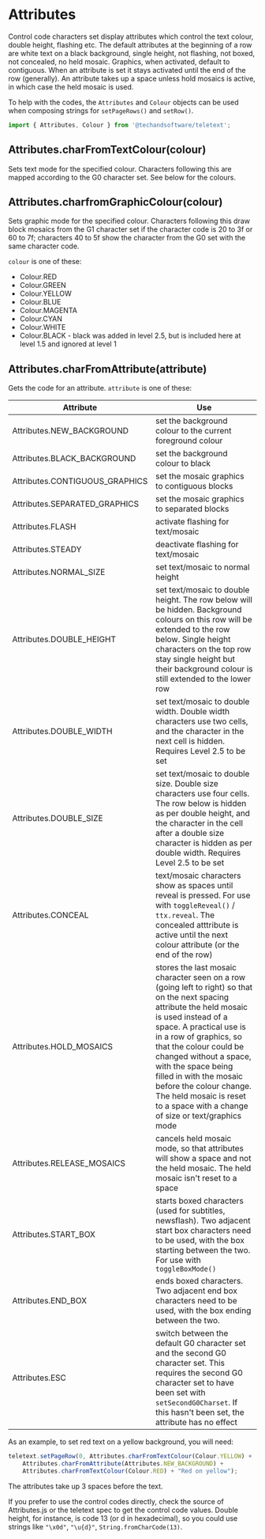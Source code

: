 # Attributes

Control code characters set display attributes which control the text colour, double height, flashing etc. The default attributes at the beginning of a row are white text on a black background, single height, not flashing, not boxed, not concealed, no held mosaic. Graphics, when activated, default to contiguous. When an attribute is set it stays activated until the end of the row (generally). An attribute takes up a space unless hold mosaics is active, in which case the held mosaic is used.

To help with the codes, the `Attributes` and `Colour` objects can be used when composing strings for `setPageRows()` and `setRow()`.

```javascript
import { Attributes, Colour } from '@techandsoftware/teletext';
```

## Attributes.charFromTextColour(colour)

Sets text mode for the specified colour. Characters following this are mapped according to the G0 character set.  See below for the colours.

## Attributes.charfromGraphicColour(colour)

Sets graphic mode for the specified colour. Characters following this draw block mosaics from the G1 character set if the character code is 20 to 3f or 60 to 7f; characters 40 to 5f show the character from the G0 set with the same character code.

`colour` is one of these:

* Colour.RED 
* Colour.GREEN
* Colour.YELLOW
* Colour.BLUE
* Colour.MAGENTA
* Colour.CYAN
* Colour.WHITE
* Colour.BLACK - black was added in level 2.5, but is included here at level 1.5 and ignored at level 1

## Attributes.charFromAttribute(attribute)

Gets the code for an attribute. `attribute` is one of these:

| Attribute                     | Use                                |
|-------------------------------|------------------------------------|
| Attributes.NEW_BACKGROUND     | set the background colour to the current foreground colour |
| Attributes.BLACK_BACKGROUND   | set the background colour to black |
| Attributes.CONTIGUOUS_GRAPHICS | set the mosaic graphics to contiguous blocks |
| Attributes.SEPARATED_GRAPHICS  | set the mosaic graphics to separated blocks |
| Attributes.FLASH              | activate flashing for text/mosaic |
| Attributes.STEADY             | deactivate flashing for text/mosaic |
| Attributes.NORMAL_SIZE        | set text/mosaic to normal height |
| Attributes.DOUBLE_HEIGHT      | set text/mosaic to double height. The row below will be hidden. Background colours on this row will be extended to the row below. Single height characters on the top row stay single height but their background colour is still extended to the lower row |
| Attributes.DOUBLE_WIDTH       | set text/mosaic to double width. Double width characters use two cells, and the character in the next cell is hidden. Requires Level 2.5 to be set |
| Attributes.DOUBLE_SIZE        | set text/mosaic to double size. Double size characters use four cells. The row below is hidden as per double height, and the character in the cell after a double size character is hidden as per double width. Requires Level 2.5 to be set |
| Attributes.CONCEAL            | text/mosaic characters show as spaces until reveal is pressed. For use with `toggleReveal()` / `ttx.reveal`. The concealed atttribute is active until the next colour attribute (or the end of the row) |
| Attributes.HOLD_MOSAICS       | stores the last mosaic character seen on a row (going left to right) so that on the next spacing attribute the held mosaic is used instead of a space. A practical use is in a row of graphics, so that the colour could be changed without a space, with the space being filled in with the mosaic before the colour change. The held mosaic is reset to a space with a change of size or text/graphics mode |
| Attributes.RELEASE_MOSAICS    | cancels held mosaic mode, so that attributes will show a space and not the held mosaic. The held mosaic isn't reset to a space |
| Attributes.START_BOX          | starts boxed characters (used for subtitles, newsflash). Two adjacent start box characters need to be used, with the box starting between the two. For use with `toggleBoxMode()` |
| Attributes.END_BOX            | ends boxed characters. Two adjacent end box characters need to be used, with the box ending between the two. |
| Attributes.ESC                | switch between the default G0 character set and the second G0 character set.  This requires the second G0 character set to have been set with `setSecondG0Charset`.  If this hasn't been set, the attribute has no effect |

As an example, to set red text on a yellow background, you will need:

```javascript
teletext.setPageRow(0, Attributes.charFromTextColour(Colour.YELLOW) +
    Attributes.charFromAttribute(Attributes.NEW_BACKGROUND) +
    Attributes.charFromTextColour(Colour.RED) + "Red on yellow");
```

The attributes take up 3 spaces before the text.

If you prefer to use the control codes directly, check the source of Attributes.js or the teletext spec to get the control code values. Double height, for instance, is code 13 (or d in hexadecimal), so you could use strings like `"\x0d"`, `"\u{d}"`, `String.fromCharCode(13)`.
